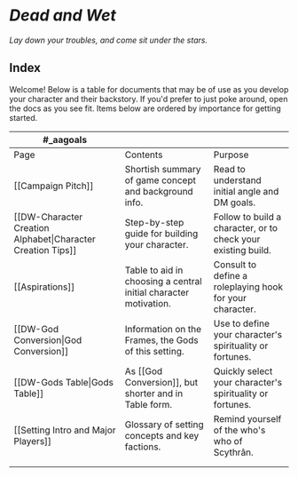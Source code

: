 # *Dead and Wet*  
 
*Lay down your troubles, and come sit under the stars.*

## Index
Welcome! Below is a table for documents that may be of use as you develop your character and their backstory. If you'd prefer to just poke around, open the docs as you see fit. Items below are ordered by importance for getting started.

| #_aagoals                                                   |                                                                  |                                                               |
| ----------------------------------------------------------- | ---------------------------------------------------------------- | ------------------------------------------------------------- |
| Page                                                        | Contents                                                         | Purpose                                                       |
| [[Campaign Pitch]]                                          | Shortish summary of game concept and background info.            | Read to understand initial angle and DM goals.                |
| [[DW-Character Creation Alphabet\|Character Creation Tips]] | Step-by-step guide for building your character.                  | Follow to build a character, or to check your existing build. |
| [[Aspirations]]                                             | Table to aid in choosing a central initial character motivation. | Consult to define a roleplaying hook for your character.      |
| [[DW-God Conversion\|God Conversion]]                       | Information on the Frames, the Gods of this setting.             | Use to define your character's spirituality or fortunes.      |
| [[DW-Gods Table\|Gods Table]]                               | As [[God Conversion]], but shorter and in Table form.            | Quickly select your character's spirituality or fortunes.     |
| [[Setting Intro and Major Players]]                         | Glossary of setting concepts and key factions.                   | Remind yourself of the who's who of Scythrân.                 |
|                                                             |                                                                  |                                                               |
|                                                             |                                                                  |                                                               |
